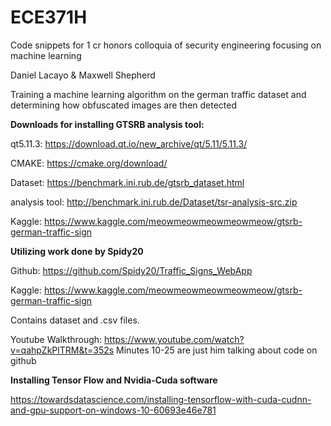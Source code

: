 # ECE371H
Code snippets for 1 cr honors colloquia of security engineering focusing on machine learning

Daniel Lacayo & Maxwell Shepherd

Training a machine learning algorithm on the german traffic dataset and determining how obfuscated images are then detected

**Downloads for installing GTSRB analysis tool:**

qt5.11.3: https://download.qt.io/new_archive/qt/5.11/5.11.3/

CMAKE: https://cmake.org/download/

Dataset: https://benchmark.ini.rub.de/gtsrb_dataset.html

analysis tool: http://benchmark.ini.rub.de/Dataset/tsr-analysis-src.zip

Kaggle: https://www.kaggle.com/meowmeowmeowmeowmeow/gtsrb-german-traffic-sign

**Utilizing work done by Spidy20**

Github: https://github.com/Spidy20/Traffic_Signs_WebApp

Kaggle: https://www.kaggle.com/meowmeowmeowmeowmeow/gtsrb-german-traffic-sign

Contains dataset and .csv files.

Youtube Walkthrough: https://www.youtube.com/watch?v=qahpZkPlTRM&t=352s
Minutes 10-25 are just him talking about code on github

**Installing Tensor Flow and Nvidia-Cuda software**

https://towardsdatascience.com/installing-tensorflow-with-cuda-cudnn-and-gpu-support-on-windows-10-60693e46e781
